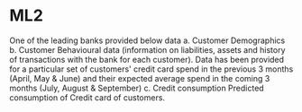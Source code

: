 # ML2
One of the leading banks provided below data
a. Customer Demographics
b. Customer Behavioural data (information on liabilities, assets and history of transactions with the bank for each customer). Data has been provided for a particular set of customers' credit card spend in the previous 3 months (April, May & June) and their expected average spend in the coming 3 months (July, August & September)
c. Credit consumption
Predicted consumption of Credit card of customers.
